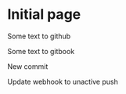 # Initial page

Some text to github

Some text to gitbook  


New commit  

Update webhook to unactive push

 



